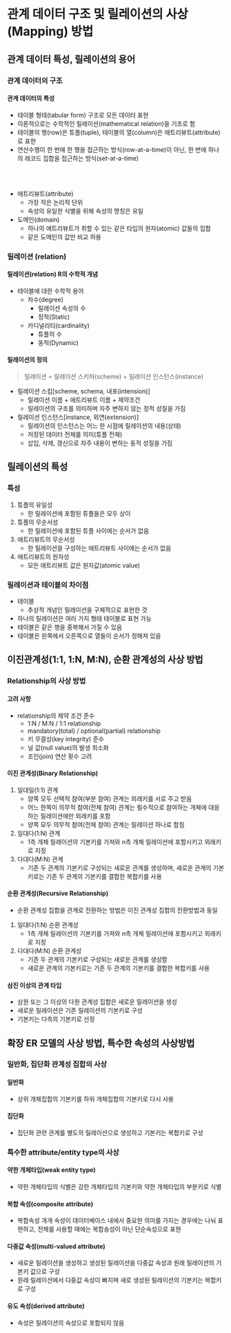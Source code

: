 # 관계 데이터 구조 및 릴레이션의 사상(Mapping) 방법

## 관계 데이터 특성, 릴레이션의 용어

### 관계 데이터의 구조

#### 관계 데이터의 특성

- 테이블 형태(tabular form) 구조로 모든 데이터 표현
- 이론적으로는 수학적인 릴레이션(mathematical relation)을 기초로 함
- 테이블의 행(row)은 튜플(tuple), 테이블의 열(column)은 애트리뷰트(attribute)로 표현
- 연산수행이 한 번에 한 행을 접근하는 방식(row-at-a-time)이 아닌, 한 번에 하나의 레코드 집합을 접근하는 방식(set-at-a-time)

<br>
<br>

- 애트리뷰트(attribute)
  - 가장 작은 논리적 단위
  - 속성의 유일한 식별을 위해 속성의 명칭은 유일
- 도메인(domain)
  - 하나의 애트리뷰트가 취할 수 있는 같은 타입의 원자(atomic) 값들의 집합
  - 같은 도메인의 값만 비교 허용

### 릴레이션 (relation)

#### 릴레이션(relation) R의 수학적 개념

- 테이블에 대한 수학적 용어
  - 차수(degree)
    - 릴레이션 속성의 수
    - 정적(Static)
  - 카디널리티(cardinality)
    - 튜플의 수
    - 동적(Dynamic)

#### 릴레이션의 정의

> 릴레이션 = 릴레이션 스키마(scheme) + 릴레이션 인스턴스(instance)

- 릴레이션 스킴[scheme, schema, 내포(intension)]
  - 릴레이션 이름 + 애트리뷰트 이름 + 제약조건
  - 릴레이션의 구조를 의미하며 자주 변하지 않는 정적 성질을 가짐
- 릴레이션 인스턴스[instance, 외연(extension)]
  - 릴레이션의 인스턴스는 어느 한 시점에 릴레이션의 내용(상태)
  - 저장된 데이터 전체를 의미(튜플 전체)
  - 삽입, 삭제, 갱신으로 자주 내용이 변하는 동적 성질을 가짐

## 릴레이션의 특성

### 특성

1. 튜플의 유일성
   - 한 릴레이션에 포함된 튜플들은 모두 상이
2. 튜플의 무순서성
   - 한 릴레이션에 포함된 튜플 사이에는 순서가 없음
3. 애트리뷰트의 무순서성
   - 한 릴레이션을 구성하는 애트리뷰트 사이에는 순서가 없음
4. 애트리뷰트의 원자성
   - 모든 애트리뷰트 값은 원자값(atomic value)

### 릴레이션과 테이블의 차이점

- 테이블
  - 추상적 개념인 릴레이션을 구체적으로 표현한 것
- 하나의 릴레이션은 여러 가지 형태 테이블로 표현 가능
- 테이블은 같은 행을 중복해서 가질 수 있음
- 테이블은 왼쪽에서 오른쪽으로 열들이 순서가 정해져 있음

## 이진관계성(1:1, 1:N, M:N), 순환 관계성의 사상 방법

### Relationship의 사상 방법

#### 고려 사항

- relationship의 제약 조건 준수
  - 1:N / M:N / 1:1 relationship
  - mandatory(total) / optional(partial) relationship
  - 키 무결성(key integrity) 준수
  - 널 값(null value)의 발생 최소화
  - 조인(join) 연산 횟수 고려

#### 이진 관계성(Binary Relationship)

1. 일대일(1:1) 관계
   - 양쪽 모두 선택적 참여(부분 참여) 관계는 외래키를 서로 주고 받음
   - 어느 한쪽이 의무적 참여(전체 참여) 관계는 필수적으로 참여하는 개체에 대응하는 릴레이션에만 외래키를 포함
   - 양쪽 모두 의무적 참여(전체 참여) 관계는 릴레이션 하나로 합침
2. 일대다(1:N) 관계
   - 1측 개체 릴레이션의 기본키를 가져와 n측 개체 릴레이션에 포함시키고 외래키로 지정
3. 다대다(M:N) 관계
   - 기존 두 관계의 기본키로 구성되는 새로운 관계를 생성하며, 새로운 관계의 기본키로는 기존 두 관계의 기본키를 결합한 복합키를 사용

#### 순환 관계성(Recursive Relationship)

- 순환 관계성 집합을 관계로 전환하는 방법은 이진 관계성 집합의 전환방법과 동일

1. 일대다(1:N) 순환 관계성
   - 1측 개체 릴레이션의 기본키를 가져와 n측 개체 릴레이션에 포함시키고 외래키로 지정
2. 다대다(M:N) 순환 관계성
   - 기존 두 관계의 기본키로 구성되는 새로운 관계를 생성함
   - 새로운 관계의 기본키로는 기존 두 관계의 기본키를 결합한 복합키를 사용

#### 삼진 이상의 관계 타입

- 삼원 또는 그 이상의 다원 관계성 집합은 새로운 릴레이션을 생성
- 새로운 릴레이션은 기존 릴레이션의 기본키로 구성
- 기본키는 다측의 기본키로 선정

## 확장 ER 모델의 사상 방법, 특수한 속성의 사상방법

### 일반화, 집단화 관계성 집합의 사상

#### 일반화

- 상위 개체집합의 기본키를 하위 개체집합의 기본키로 다시 사용

#### 집단화

- 집단화 관련 관계를 별도의 릴레이션으로 생성하고 기본키는 복합키로 구성

### 특수한 attribute/entity type의 사상

#### 약한 개체타입(weak entity type)

- 약한 개체타입의 식별은 강한 개체타입의 기본키와 약한 개체타입의 부분키로 식별

#### 복합 속성(composite attribute)

- 복합속성 개개 속성이 데이터베이스 내에서 중요한 의미를 가지는 경우에는 나눠 표현하고, 전체를 사용할 때에는 복합송성이 아닌 단순속성으로 표현

#### 다중값 속성(multi-valued attribute)

- 새로운 릴레이션을 생성하고 생성된 릴레이션을 다중값 속성과 원래 릴레이션의 기본키 값으로 구성
- 원래 릴레이션에서 다중값 속성이 빠지며 새로 생성된 릴레이션의 기본키는 복합키로 구성

#### 유도 속성(derived attribute)

- 속성은 릴레이션의 속성으로 포함되지 않음
